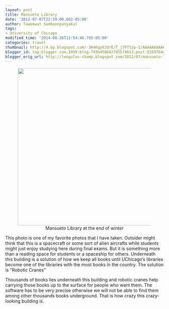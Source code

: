 ```yaml
---
layout: post
title: Mansueto Library
date: '2012-07-07T22:39:00.002-05:00'
author: Taweewat Somboonpanyakul
tags:
- University of Chicago
modified_time: '2014-08-26T12:54:46.795-05:00'
categories: travel
thumbnail: http://4.bp.blogspot.com/-3K4Kqy0JdrE/T_j7FTSzp-I/AAAAAAAAA64/Yh0EacR5llI/s72-c/google_5.jpg
blogger_id: tag:blogger.com,1999:blog-7436450042785574613.post-8269764439056451903
blogger_orig_url: http://leogulus-champ.blogspot.com/2012/07/mansueto-library.html
---
```


<figure><center>
<img width="500" src="http://4.bp.blogspot.com/-3K4Kqy0JdrE/T_j7FTSzp-I/AAAAAAAAA64/Yh0EacR5llI/s640/google_5.jpg"/>
<figcaption>Mansueto Library at the end of winter</figcaption>
</center></figure>

This photo is one of my favorite photos that I have taken. Outsider might think that this is a spacecraft or some sort of alien aircrafts while students might just enjoy studying here during final exams. But it is something more than a reading space for students or a spaceship for others. Underneath this building is a solution of how we keep all books until UChicago’s libraries become one of the libraries with the most books in the country. The solution is "Robotic Cranes”
<div>     Thousands of books lies underneath this building and robotic cranes help carrying those books up to the surface for people who want them. The software has to be very precise otherwise we will not be able to find them among other thousands books underground. That is how crazy this crazy-looking building is.</div>

